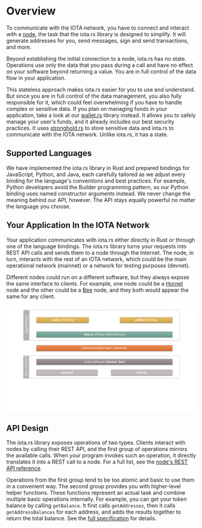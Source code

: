 # Overview

To communicate with the IOTA network, you have to connect and interact with a [node](https://chrysalis.docs.iota.org/node-software/node-software.html), the task that the iota.rs library is designed to simplify. It will generate addresses for you, send messages, sign and send transactions, and more.

Beyond establishing the initial connection to a node, iota.rs has no state. Operations use only the data that you pass during a call and have no effect on your software beyond returning a value. You are in full control of the data flow in your application.

This stateless approach makes iota.rs easier for you to use and understand. But since you are in full control of the data management, you also fully responsible for it, which could feel overwhelming if you have to handle complex or sensitive data. If you plan on managing funds in your application, take a look at our [wallet.rs](https://wallet-lib.docs.iota.org/) library instead. It allows you to safely manage your user's funds, and it already includes our best security practices. It uses [stronghold.rs](https://stronghold.docs.iota.org/) to store sensitive data and iota.rs to communicate with the IOTA network. Unlike iota.rs, it has a state.

## Supported Languages

We have implemented the iota.rs library in Rust and prepared bindings for JavaScript, Python, and Java, each carefully tailored as we adjust every binding for the language's conventions and best practices. For example, Python developers avoid the Builder programming pattern, so our Python binding uses named constructor arguments instead. We never change the meaning behind our API, however. The API stays equally powerful no matter the language you choose. 

## Your Application In the IOTA Network

Your application communicates with iota.rs either directly in Rust or through one of the language bindings. The iota.rs library turns your requests into REST API calls and sends them to a node through the Internet. The node, in turn, interacts with the rest of an IOTA network, which could be the main operational network (mainnet) or a network for testing purposes (devnet).

Different nodes could run on a different software, but they always expose the same interface to clients. For example, one node could be a [Hornet](https://hornet.docs.iota.org/) node and the other could be a [Bee](https://bee.docs.iota.org/) node, and they both would appear the same for any client.

![A diagram that illustrates the text above. It has three layers: the application layer that includes iota.rs and its bindings, communication layer (the Internet network), and IOTA network layer with nodes that operate on one of the IOTA networks.](./media/layered_overview.svg "An overview of IOTA layers.")

## API Design

The iota.rs library exposes operations of two types. Clients interact with nodes by calling their REST API, and the first group of operations mirrors the available calls. When your program invokes such an operation, it directly translates it into a REST call to a node. For a full list, see the [node's REST API reference](https://editor.swagger.io/?url=https://raw.githubusercontent.com/rufsam/protocol-rfcs/master/text/0026-rest-api/rest-api.yaml). 

Operations from the first group tend to be too atomic and basic to use them in a convenient way. The second group provides you with higher-level helper functions. These functions represent an actual task and combine multiple basic operations internally. For example, you can get your token balance by calling `getBalance`. It first calls `getAddresses`, then it calls `getAddressBalances` for each address, and adds the results together to return the total balance. See the [full specification](./specs) for details.